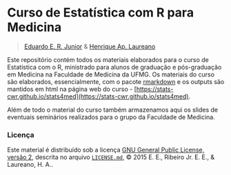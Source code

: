 # Curso de Estatística com R para Medicina #

> [Eduardo E. R. Junior] & [Henrique Ap. Laureano]

Este repositório contém todos os materiais elaborados para o curso de
Estatística com o R, ministrado para alunos de graduação e pós-graduação
em Medicina na Faculdade de Medicina da UFMG. Os materiais do curso são
elaborados, essencialmente, com o pacote [rmarkdown] e os outputs são
mantidos em html na página web do curso -
[https://stats-cwr.github.io/stats4med](https://stats-cwr.github.io/stats4med).

Além de todo o material do curso também armazenamos aqui os slides de
eventuais seminários realizados para o grupo da Faculdade de Medicina.

### Licença ###

Este material é distribuído sob a licença
[GNU General Public License, versão 2], descrita no arquivo
[`LICENSE.md`], © 2015 E. E., Ribeiro Jr. E. E., \& Laureano, H. A..

<!--------------------------------------------- -->
[Eduardo E. R. Junior]: https://jreduardo.github.io/
[Henrique Ap. Laureano]: http://lattes.cnpq.br/2224901552085090
[rmarkdown]: http://rmarkdown.rstudio.com/
[GNU General Public License, versão 2]: http://www.gnu.org/licenses/old-licenses/gpl-2.0.html
[`LICENSE.md`]: https://github.com/stats-cwr/stats4med/blob/master/LICENSE.md
